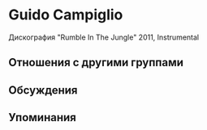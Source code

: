 # Guido Campiglio

Дискография
"Rumble In The Jungle" 2011, Instrumental

## Отношения с другими группами


## Обсуждения


## Упоминания

